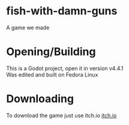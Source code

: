# fish-with-damn-guns
A game we made  
# Opening/Building
This is a Godot project, open it in version v4.4.1  
Was edited and built on Fedora Linux  
# Downloading
To download the game just use itch.io
[itch.io](https://inteltoasters.itch.io/fish/)
